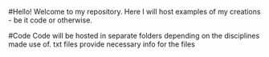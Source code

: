 #Hello!
Welcome to my repository. Here I will host examples of my creations - be it code or otherwise.

#Code
Code will be hosted in separate folders depending on the disciplines made use of. txt files provide necessary info for the files
